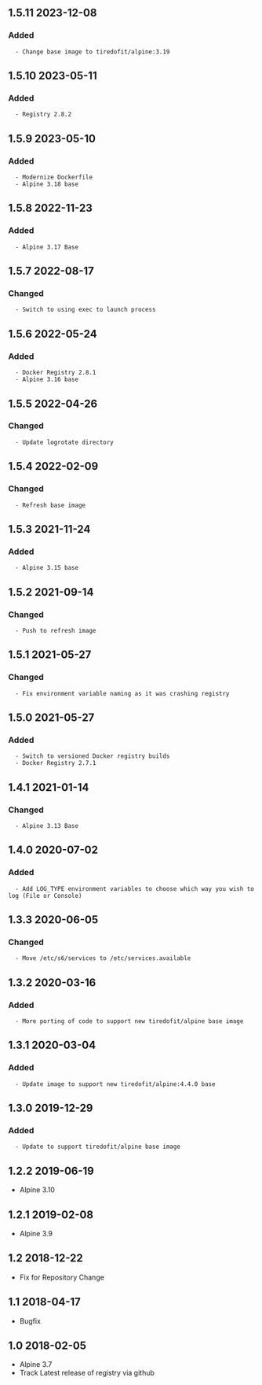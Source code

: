 ## 1.5.11 2023-12-08 <dave at tiredofit dot ca>

   ### Added
      - Change base image to tiredofit/alpine:3.19


## 1.5.10 2023-05-11 <dave at tiredofit dot ca>

   ### Added
      - Registry 2.8.2


## 1.5.9 2023-05-10 <dave at tiredofit dot ca>

   ### Added
      - Modernize Dockerfile
      - Alpine 3.18 base


## 1.5.8 2022-11-23 <dave at tiredofit dot ca>

   ### Added
      - Alpine 3.17 Base


## 1.5.7 2022-08-17 <dave at tiredofit dot ca>

   ### Changed
      - Switch to using exec to launch process


## 1.5.6 2022-05-24 <dave at tiredofit dot ca>

   ### Added
      - Docker Registry 2.8.1
      - Alpine 3.16 base


## 1.5.5 2022-04-26 <dave at tiredofit dot ca>

   ### Changed
      - Update logrotate directory


## 1.5.4 2022-02-09 <dave at tiredofit dot ca>

   ### Changed
      - Refresh base image


## 1.5.3 2021-11-24 <dave at tiredofit dot ca>

   ### Added
      - Alpine 3.15 base


## 1.5.2 2021-09-14 <dave at tiredofit dot ca>

   ### Changed
      - Push to refresh image


## 1.5.1 2021-05-27 <dave at tiredofit dot ca>

   ### Changed
      - Fix environment variable naming as it was crashing registry


## 1.5.0 2021-05-27 <dave at tiredofit dot ca>

   ### Added
      - Switch to versioned Docker registry builds
      - Docker Registry 2.7.1


## 1.4.1 2021-01-14 <dave at tiredofit dot ca>

   ### Changed
      - Alpine 3.13 Base         

## 1.4.0 2020-07-02 <dave at tiredofit dot ca>

   ### Added
      - Add LOG_TYPE environment variables to choose which way you wish to log (File or Console)


## 1.3.3 2020-06-05 <dave at tiredofit dot ca>

   ### Changed
      - Move /etc/s6/services to /etc/services.available


## 1.3.2 2020-03-16 <dave at tiredofit dot ca>

   ### Added
      - More porting of code to support new tiredofit/alpine base image


## 1.3.1 2020-03-04 <dave at tiredofit dot ca>

   ### Added
      - Update image to support new tiredofit/alpine:4.4.0 base


## 1.3.0 2019-12-29 <dave at tiredofit dot ca>

   ### Added
      - Update to support tiredofit/alpine base image


## 1.2.2 2019-06-19 <dave at tiredofit dot ca>

* Alpine 3.10

## 1.2.1 2019-02-08 <dave at tiredofit dot ca>

* Alpine 3.9

## 1.2 2018-12-22 <dave at tiredofit dot ca>

* Fix for Repository Change

## 1.1 2018-04-17 <dave at tiredofit dot ca>

* Bugfix

## 1.0 2018-02-05 <dave at tiredofit dot ca>

* Alpine 3.7
* Track Latest release of registry via github
